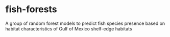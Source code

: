 # fish-forests
A group of random forest models to predict fish species presence based on habitat characteristics of Gulf of Mexico shelf-edge habitats
